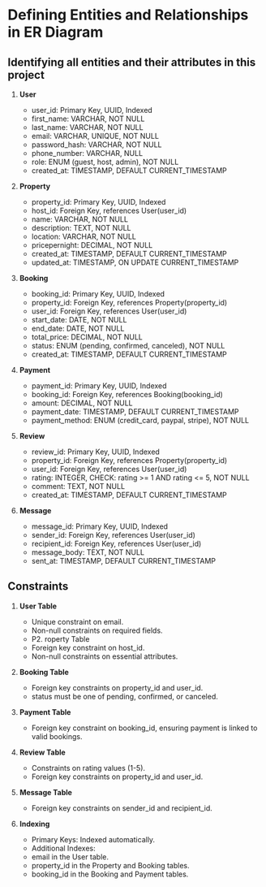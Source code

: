 # Defining Entities and Relationships in ER Diagram
## Identifying all entities and their attributes in this project

1. **User**
    - user_id: Primary Key, UUID, Indexed
    - first_name: VARCHAR, NOT NULL
    - last_name: VARCHAR, NOT NULL
    - email: VARCHAR, UNIQUE, NOT NULL
    - password_hash: VARCHAR, NOT NULL
    - phone_number: VARCHAR, NULL
    - role: ENUM (guest, host, admin), NOT NULL
    - created_at: TIMESTAMP, DEFAULT CURRENT_TIMESTAMP

2. **Property**
    - property_id: Primary Key, UUID, Indexed
    - host_id: Foreign Key, references User(user_id)
    - name: VARCHAR, NOT NULL
    - description: TEXT, NOT NULL
    - location: VARCHAR, NOT NULL
    - pricepernight: DECIMAL, NOT NULL
    - created_at: TIMESTAMP, DEFAULT CURRENT_TIMESTAMP
    - updated_at: TIMESTAMP, ON UPDATE CURRENT_TIMESTAMP

3. **Booking**
    - booking_id: Primary Key, UUID, Indexed
    - property_id: Foreign Key, references Property(property_id)
    - user_id: Foreign Key, references User(user_id)
    - start_date: DATE, NOT NULL
    - end_date: DATE, NOT NULL
    - total_price: DECIMAL, NOT NULL
    - status: ENUM (pending, confirmed, canceled), NOT NULL
    - created_at: TIMESTAMP, DEFAULT CURRENT_TIMESTAMP

4. **Payment**
   -  payment_id: Primary Key, UUID, Indexed
   -  booking_id: Foreign Key, references Booking(booking_id)
   -  amount: DECIMAL, NOT NULL
   -  payment_date: TIMESTAMP, DEFAULT CURRENT_TIMESTAMP
   -  payment_method: ENUM (credit_card, paypal, stripe), NOT NULL
5. **Review**
    - review_id: Primary Key, UUID, Indexed
    - property_id: Foreign Key, references Property(property_id)
    - user_id: Foreign Key, references User(user_id)
    - rating: INTEGER, CHECK: rating >= 1 AND rating <= 5, NOT NULL
    - comment: TEXT, NOT NULL
    - created_at: TIMESTAMP, DEFAULT CURRENT_TIMESTAMP
6. **Message**
    - message_id: Primary Key, UUID, Indexed
    - sender_id: Foreign Key, references User(user_id)
    - recipient_id: Foreign Key, references User(user_id)
    - message_body: TEXT, NOT NULL
    - sent_at: TIMESTAMP, DEFAULT CURRENT_TIMESTAMP

## Constraints
1. **User Table**
    - Unique constraint on email.
    - Non-null constraints on required fields.
    - P2. roperty Table
    - Foreign key constraint on host_id.
    - Non-null constraints on essential attributes.

3. **Booking Table**
    - Foreign key constraints on property_id and user_id.
    - status must be one of pending, confirmed, or canceled.

4. **Payment Table**
    - Foreign key constraint on booking_id, ensuring payment is linked to valid bookings.

5. **Review Table**
    - Constraints on rating values (1-5).
    - Foreign key constraints on property_id and user_id.
6. **Message Table**
    - Foreign key constraints on sender_id and recipient_id.

7. **Indexing**
    - Primary Keys: Indexed automatically.
    - Additional Indexes:
    - email in the User table.
    - property_id in the Property and Booking tables.
    - booking_id in the Booking and Payment tables.